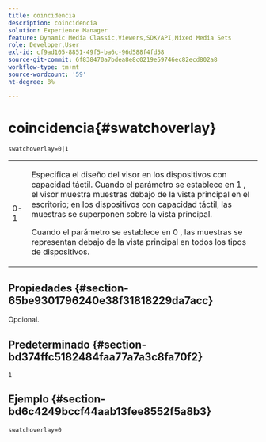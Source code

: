 ```yaml
---
title: coincidencia
description: coincidencia
solution: Experience Manager
feature: Dynamic Media Classic,Viewers,SDK/API,Mixed Media Sets
role: Developer,User
exl-id: cf9ad105-8851-49f5-ba6c-96d588f4fd58
source-git-commit: 6f838470a7bdea8e8c0219e59746ec82ecd802a8
workflow-type: tm+mt
source-wordcount: '59'
ht-degree: 8%

---
```


# coincidencia{#swatchoverlay}

`swatchoverlay=0|1`

<table id="table_9B98C97485DD4DEB8A6ECBCE8DF6B886"> 
 <tbody> 
  <tr> 
   <td colname="col1"> <p> <span class="codeph"> 0-1 </span> </p> </td> 
   <td colname="col2"> <p>Especifica el diseño del visor en los dispositivos con capacidad táctil. Cuando el parámetro se establece en <span class="codeph"> 1 </span>, el visor muestra muestras debajo de la vista principal en el escritorio; en los dispositivos con capacidad táctil, las muestras se superponen sobre la vista principal. </p> <p>Cuando el parámetro se establece en <span class="codeph"> 0 </span>, las muestras se representan debajo de la vista principal en todos los tipos de dispositivos. </p> </td> 
  </tr> 
 </tbody> 
</table>

## Propiedades {#section-65be9301796240e38f31818229da7acc}

Opcional.

## Predeterminado {#section-bd374ffc5182484faa77a7a3c8fa70f2}

`1`

## Ejemplo {#section-bd6c4249bccf44aab13fee8552f5a8b3}

`swatchoverlay=0`
